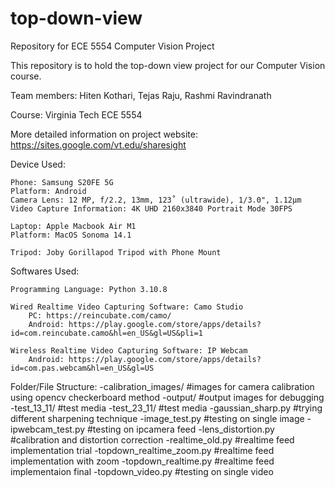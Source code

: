 # top-down-view
Repository for ECE 5554 Computer Vision Project

This repository is to hold the top-down view project for our Computer Vision course.

Team members: Hiten Kothari, Tejas Raju, Rashmi Ravindranath

Course: Virginia Tech ECE 5554

More detailed information on project website: https://sites.google.com/vt.edu/sharesight

Device Used:

    Phone: Samsung S20FE 5G
    Platform: Android
    Camera Lens: 12 MP, f/2.2, 13mm, 123˚ (ultrawide), 1/3.0", 1.12µm
    Video Capture Information: 4K UHD 2160x3840 Portrait Mode 30FPS

    Laptop: Apple Macbook Air M1
    Platform: MacOS Sonoma 14.1

    Tripod: Joby Gorillapod Tripod with Phone Mount

Softwares Used:

    Programming Language: Python 3.10.8

    Wired Realtime Video Capturing Software: Camo Studio
        PC: https://reincubate.com/camo/
        Android: https://play.google.com/store/apps/details?id=com.reincubate.camo&hl=en_US&gl=US&pli=1

    Wireless Realtime Video Capturing Software: IP Webcam
        Android: https://play.google.com/store/apps/details?id=com.pas.webcam&hl=en_US&gl=US

Folder/File Structure:
    -calibration_images/         #images for camera calibration using opencv checkerboard method
    -output/                     #output images for debugging
    -test_13_11/                 #test media
    -test_23_11/                 #test media
    -gaussian_sharp.py           #trying different sharpening technique
    -image_test.py               #testing on single image
    -ipwebcam_test.py            #testing on ipcamera feed
    -lens_distortion.py          #calibration and distortion correction 
    -realtime_old.py             #realtime feed implementation trial
    -topdown_realtime_zoom.py    #realtime feed implementation with zoom
    -topdown_realtime.py         #realtime feed implementaion final
    -topdown_video.py            #testing on single video
